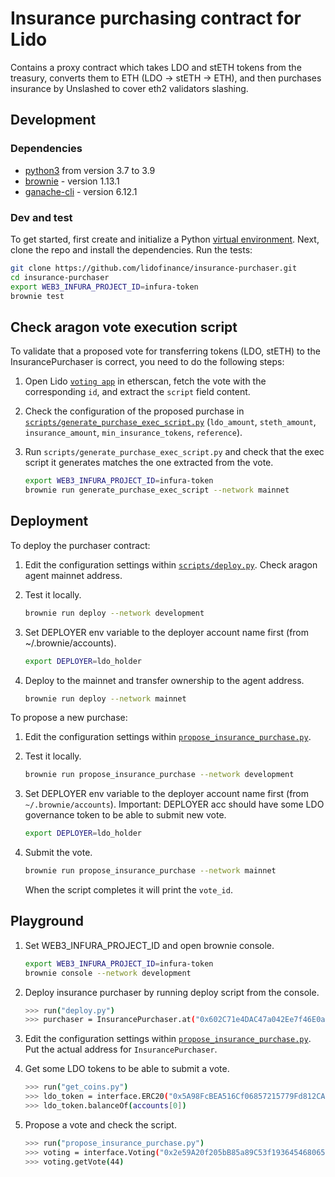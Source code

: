 # Insurance purchasing contract for Lido

Contains a proxy contract which takes LDO and stETH tokens from the treasury, converts them to ETH (LDO -> stETH -> ETH), and then purchases insurance by Unslashed to cover eth2 validators slashing.

## Development

### Dependencies

* [python3](https://www.python.org/downloads/release/python-390/) from version 3.7 to 3.9
* [brownie](https://github.com/iamdefinitelyahuman/brownie) - version 1.13.1
* [ganache-cli](https://github.com/trufflesuite/ganache-cli) - version 6.12.1

### Dev and test

To get started, first create and initialize a Python [virtual environment](https://docs.python.org/3/library/venv.html). Next, clone the repo and install the dependencies. Run the tests:

```bash
git clone https://github.com/lidofinance/insurance-purchaser.git
cd insurance-purchaser
export WEB3_INFURA_PROJECT_ID=infura-token
brownie test
```

## Check aragon vote execution script

To validate that a proposed vote for transferring tokens (LDO, stETH) to the InsurancePurchaser is correct, you need to do the following steps:

1. Open Lido [`voting app`](https://etherscan.io/address/0x2e59A20f205bB85a89C53f1936454680651E618e#readProxyContract) in etherscan, fetch the vote with the corresponding `id`, and extract the `script` field content.

2. Check the configuration of the proposed purchase in [`scripts/generate_purchase_exec_script.py`](scripts/generate_purchase_exec_script.py) (`ldo_amount`, `steth_amount`, `insurance_amount`, `min_insurance_tokens`, `reference`).

3. Run `scripts/generate_purchase_exec_script.py` and check that the exec script it generates matches the one extracted from the vote.

    ```bash
    export WEB3_INFURA_PROJECT_ID=infura-token
    brownie run generate_purchase_exec_script --network mainnet
    ```


## Deployment

To deploy the purchaser contract:

1. Edit the configuration settings within [`scripts/deploy.py`](scripts/deploy.py). Check aragon agent mainnet address.
2. Test it locally.

    ```bash
    brownie run deploy --network development
    ```
3. Set DEPLOYER env variable to the deployer account name first (from ~/.brownie/accounts).

    ```bash
    export DEPLOYER=ldo_holder
    ```
4. Deploy to the mainnet and transfer ownership to the agent address.

    ```bash
    brownie run deploy --network mainnet
    ```

To propose a new purchase:

1. Edit the configuration settings within [`propose_insurance_purchase.py`](propose_insurance_purchase.py).
2. Test it locally.

    ```bash
    brownie run propose_insurance_purchase --network development
    ```
3. Set DEPLOYER env variable to the deployer account name first (from `~/.brownie/accounts`). Important: DEPLOYER acc should have some LDO governance token to be able to submit new vote.

    ```bash
    export DEPLOYER=ldo_holder
    ```
4. Submit the vote.

    ```bash
    brownie run propose_insurance_purchase --network mainnet
    ```
    When the script completes it will print the `vote_id`.


## Playground


1. Set WEB3_INFURA_PROJECT_ID and open brownie console.
    ```bash
    export WEB3_INFURA_PROJECT_ID=infura-token
    brownie console --network development
    ```

2. Deploy insurance purchaser by running deploy script from the console.
    ```bash
    >>> run("deploy.py")
    >>> purchaser = InsurancePurchaser.at("0x602C71e4DAC47a042Ee7f46E0aee17F94A3bA0B6")
    ```

3. Edit the configuration settings within [`propose_insurance_purchase.py`](propose_insurance_purchase.py). Put the actual address for `InsurancePurchaser`.

4. Get some LDO tokens to be able to submit a vote.
    ```bash
    >>> run("get_coins.py")
    >>> ldo_token = interface.ERC20("0x5A98FcBEA516Cf06857215779Fd812CA3beF1B32")
    >>> ldo_token.balanceOf(accounts[0])
    ```

5. Propose a vote and check the script.
    ```bash
    >>> run("propose_insurance_purchase.py")
    >>> voting = interface.Voting("0x2e59A20f205bB85a89C53f1936454680651E618e")
    >>> voting.getVote(44)
    ```
